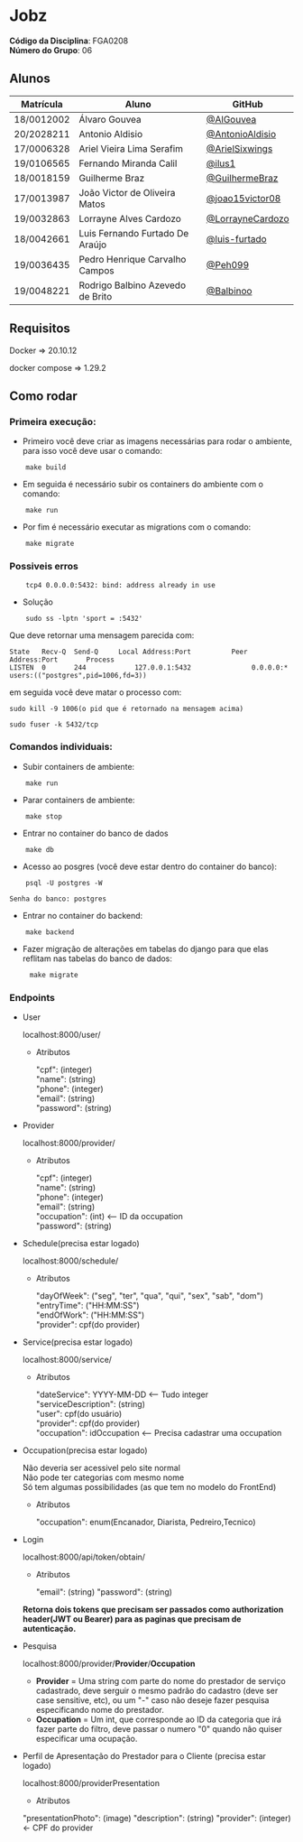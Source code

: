 # Jobz

**Código da Disciplina**: FGA0208<br>
**Número do Grupo**: 06<br>

## Alunos

| Matrícula  | Aluno                            | GitHub                                                 |
| ---------- | -------------------------------- | ------------------------------------------------------ |
| 18/0012002 | Álvaro Gouvea                    | [@AlGouvea](https://github.com/AlGouvea)               |
| 20/2028211 | Antonio Aldisio                  | [@AntonioAldisio](https://github.com/AntonioAldisio)   |
| 17/0006328 | Ariel Vieira Lima Serafim        | [@ArielSixwings](https://github.com/ArielSixwings)     |
| 19/0106565 | Fernando Miranda Calil           | [@ilus1](https://github.com/ilus1)                     |
| 18/0018159 | Guilherme Braz                   | [@GuilhermeBraz](https://github.com/GuilhermeBraz)     |
| 17/0013987 | João Victor de Oliveira Matos    | [@joao15victor08](https://github.com/joao15victor08)   |
| 19/0032863 | Lorrayne Alves Cardozo           | [@LorrayneCardozo](https://github.com/LorrayneCardozo) |
| 18/0042661 | Luis Fernando Furtado De Araújo  | [@luis-furtado](https://github.com/luis-furtado)       |
| 19/0036435 | Pedro Henrique Carvalho Campos   | [@Peh099](https://github.com/Peh099)                   |
| 19/0048221 | Rodrigo Balbino Azevedo de Brito | [@Balbinoo](https://github.com/Balbinoo)               |


## Requisitos

Docker => 20.10.12

docker compose => 1.29.2

## Como rodar
### Primeira execução:

- Primeiro você deve criar as imagens necessárias para rodar o ambiente, para isso você deve usar o comando:

```
    make build
```

- Em seguida é necessário subir os containers do ambiente com o comando:
```
    make run
```

- Por fim é necessário executar as migrations com o comando:
```
    make migrate
```

### Possiveis erros
```
    tcp4 0.0.0.0:5432: bind: address already in use
```

- Solução
```
    sudo ss -lptn 'sport = :5432'
```
Que deve retornar uma mensagem parecida com:
```
State   Recv-Q  Send-Q     Local Address:Port          Peer Address:Port       Process
LISTEN  0       244            127.0.0.1:5432               0.0.0.0:*           users:(("postgres",pid=1006,fd=3))
```
em seguida você deve matar o processo com:
```
sudo kill -9 1006(o pid que é retornado na mensagem acima)
```
```
sudo fuser -k 5432/tcp
```

### Comandos individuais:

- Subir containers de ambiente:
```
    make run
```

- Parar containers de ambiente:
```
    make stop
```

- Entrar no container do banco de dados
```
    make db
```
- Acesso ao posgres (você deve estar dentro do container do banco):
```
    psql -U postgres -W
```
    Senha do banco: postgres


- Entrar no container do backend:
```
    make backend
```

- Fazer migração de alterações em tabelas do django para que elas reflitam nas tabelas do banco de dados:
```
     make migrate
```

### Endpoints

- User

    localhost:8000/user/

    - Atributos

        "cpf": (integer)<br>
        "name": (string)<br>
        "phone": (integer)<br>
        "email": (string)<br>
        "password": (string)

- Provider

    localhost:8000/provider/

    - Atributos

        "cpf": (integer)<br>
        "name": (string)<br>
        "phone": (integer)<br>
        "email": (string)<br>
        "occupation": (int) <-- ID da occupation<br>
        "password": (string)

- Schedule(precisa estar logado)

    localhost:8000/schedule/

    - Atributos

        "dayOfWeek": ("seg", "ter", "qua", "qui", "sex", "sab", "dom")<br>
        "entryTime": ("HH:MM:SS")<br>
        "endOfWork": ("HH:MM:SS")<br>
        "provider": cpf(do provider)

- Service(precisa estar logado)

    localhost:8000/service/

    - Atributos

        "dateService": YYYY-MM-DD  <-- Tudo integer<br>
        "serviceDescription": (string)<br>
        "user": cpf(do usuário)<br>
        "provider": cpf(do provider)<br>
        "occupation": idOccupation <-- Precisa cadastrar uma occupation

- Occupation(precisa estar logado)

    Não deveria ser acessivel pelo site normal<br>
    Não pode ter categorias com mesmo nome<br>
    Só tem algumas possibilidades (as que tem no modelo do FrontEnd)

    - Atributos

        "occupation": enum(Encanador, Diarista, Pedreiro,Tecnico)

- Login

    localhost:8000/api/token/obtain/

    - Atributos

        "email": (string)
        "password": (string)

    **Retorna dois tokens que precisam ser passados como authorization header(JWT ou Bearer) para as paginas que precisam de autenticação.**

- Pesquisa

    localhost:8000/provider/**Provider**/**Occupation**

    - **Provider** = Uma string com parte do nome do prestador de serviço cadastrado, deve serguir o mesmo padrão do cadastro (deve ser case sensitive, etc), ou um "-" caso não deseje fazer pesquisa especificando nome do prestador.
    - **Occupation** = Um int, que corresponde ao ID da categoria que irá fazer parte do filtro, deve passar o numero "0" quando não quiser especificar uma ocupação.

- Perfil de Apresentação do Prestador para o Cliente (precisa estar logado)

    localhost:8000/providerPresentation

    - Atributos

    "presentationPhoto": (image)
    "description": (string)
    "provider": (integer) <- CPF do provider


